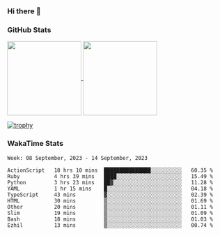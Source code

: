 ### Hi there 👋

### GitHub Stats

<a href="https://github.com/anuraghazra/github-readme-stats">
  <img align="center" height="170px" src="https://github-readme-stats.vercel.app/api/top-langs/?username=tksfjt1024&layout=compact&count_private=true&show_icons=true&show_icons=true&theme=graywhite" />
</a>
<a href="https://github.com/anuraghazra/github-readme-stats">
  <img align="center" height="170px" src="https://github-readme-stats.vercel.app/api?username=tksfjt1024&count_private=true&show_icons=true&show_icons=true&theme=graywhite" />
</a>

[![trophy](https://github-profile-trophy.vercel.app/?username=tksfjt1024)](https://github.com/ryo-ma/github-profile-trophy)

### WakaTime Stats

<!--START_SECTION:waka-->
```text
Week: 08 September, 2023 - 14 September, 2023

ActionScript   18 hrs 10 mins  ███████████████░░░░░░░░░░   60.35 % 
Ruby           4 hrs 39 mins   ████░░░░░░░░░░░░░░░░░░░░░   15.49 % 
Python         3 hrs 23 mins   ██▓░░░░░░░░░░░░░░░░░░░░░░   11.28 % 
YAML           1 hr 15 mins    █░░░░░░░░░░░░░░░░░░░░░░░░   04.18 % 
TypeScript     43 mins         ▓░░░░░░░░░░░░░░░░░░░░░░░░   02.39 % 
HTML           30 mins         ▒░░░░░░░░░░░░░░░░░░░░░░░░   01.69 % 
Other          20 mins         ▒░░░░░░░░░░░░░░░░░░░░░░░░   01.11 % 
Slim           19 mins         ▒░░░░░░░░░░░░░░░░░░░░░░░░   01.09 % 
Bash           18 mins         ▒░░░░░░░░░░░░░░░░░░░░░░░░   01.03 % 
Ezhil          13 mins         ▒░░░░░░░░░░░░░░░░░░░░░░░░   00.74 % 
```
<!--END_SECTION:waka-->

